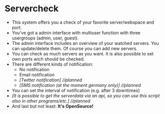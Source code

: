 Servercheck
===========

* This system offers you a check of your favorite server/webspace and port.
* You've got a admin interface with multiuser function with three usergroups (admin, user, guest).
* The admin interface includes an overview of your watched servers. You can update/delete them. Of course you can add new servers.
* You can check as much servers as you want. It is also possible to set own ports wich should be checked.
* There are different kinds of notification: 
  * No notification
  * Email notification
  * _[Twitter notification] //planned_
  * _[SMS notification (at the moment germany only)] //planned_
* You can set the interval of notification (e.g. after 3 downtimes)
* _[It is possible to get the serverdata via an api, so you can use this script also in other programs/etc.] //planned_
* And last but not least: __It's OpenSource!__